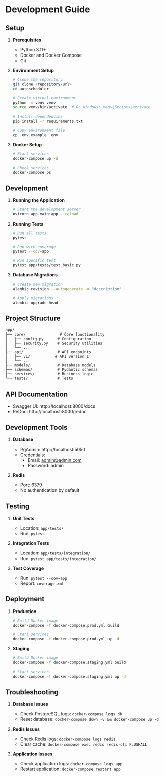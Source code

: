 # Development Guide

## Setup

1. **Prerequisites**
   - Python 3.11+
   - Docker and Docker Compose
   - Git

2. **Environment Setup**
   ```bash
   # Clone the repository
   git clone <repository-url>
   cd autoscheduler

   # Create virtual environment
   python -m venv venv
   source venv/bin/activate  # On Windows: venv\Scripts\activate

   # Install dependencies
   pip install -r requirements.txt

   # Copy environment file
   cp .env.example .env
   ```

3. **Docker Setup**
   ```bash
   # Start services
   docker-compose up -d

   # Check services
   docker-compose ps
   ```

## Development

1. **Running the Application**
   ```bash
   # Start the development server
   uvicorn app.main:app --reload
   ```

2. **Running Tests**
   ```bash
   # Run all tests
   pytest

   # Run with coverage
   pytest --cov=app

   # Run specific test
   pytest app/tests/test_basic.py
   ```

3. **Database Migrations**
   ```bash
   # Create new migration
   alembic revision --autogenerate -m "description"

   # Apply migrations
   alembic upgrade head
   ```

## Project Structure

```
app/
├── core/               # Core functionality
│   ├── config.py      # Configuration
│   ├── security.py    # Security utilities
│   └── ...
├── api/               # API endpoints
│   ├── v1/           # API version 1
│   └── ...
├── models/            # Database models
├── schemas/           # Pydantic schemas
├── services/          # Business logic
└── tests/             # Tests
```

## API Documentation

- Swagger UI: http://localhost:8000/docs
- ReDoc: http://localhost:8000/redoc

## Development Tools

1. **Database**
   - PgAdmin: http://localhost:5050
   - Credentials:
     - Email: admin@admin.com
     - Password: admin

2. **Redis**
   - Port: 6379
   - No authentication by default

## Testing

1. **Unit Tests**
   - Location: `app/tests/`
   - Run: `pytest`

2. **Integration Tests**
   - Location: `app/tests/integration/`
   - Run: `pytest app/tests/integration/`

3. **Test Coverage**
   - Run: `pytest --cov=app`
   - Report: `coverage.xml`

## Deployment

1. **Production**
   ```bash
   # Build Docker image
   docker-compose -f docker-compose.prod.yml build

   # Start services
   docker-compose -f docker-compose.prod.yml up -d
   ```

2. **Staging**
   ```bash
   # Build Docker image
   docker-compose -f docker-compose.staging.yml build

   # Start services
   docker-compose -f docker-compose.staging.yml up -d
   ```

## Troubleshooting

1. **Database Issues**
   - Check PostgreSQL logs: `docker-compose logs db`
   - Reset database: `docker-compose down -v && docker-compose up -d`

2. **Redis Issues**
   - Check Redis logs: `docker-compose logs redis`
   - Clear cache: `docker-compose exec redis redis-cli FLUSHALL`

3. **Application Issues**
   - Check application logs: `docker-compose logs app`
   - Restart application: `docker-compose restart app` 